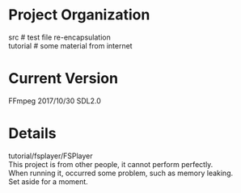 # Project Organization
src       # test file re-encapsulation  
tutorial  # some material from internet 

# Current Version
FFmpeg 2017/10/30 
SDL2.0  

# Details
tutorial/fsplayer/FSPlayer  
This project is from other people, it cannot perform perfectly.   
When running it, occurred some problem, such as memory leaking.   
Set aside for a moment.   
